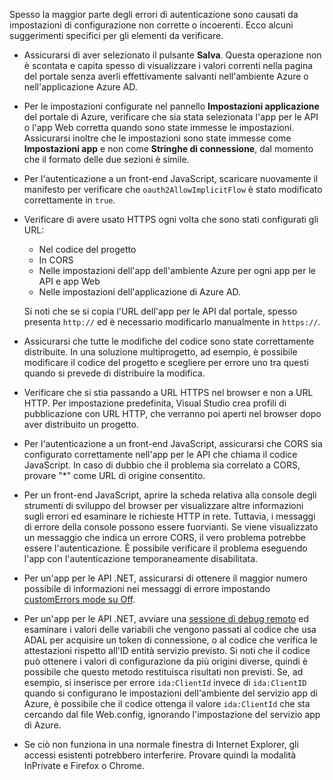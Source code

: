 Spesso la maggior parte degli errori di autenticazione sono causati da impostazioni di configurazione non corrette o incoerenti. Ecco alcuni suggerimenti specifici per gli elementi da verificare.

* Assicurarsi di aver selezionato il pulsante **Salva**. Questa operazione non è scontata e capita spesso di visualizzare i valori correnti nella pagina del portale senza averli effettivamente salvanti nell'ambiente Azure o nell'applicazione Azure AD.
* Per le impostazioni configurate nel pannello **Impostazioni applicazione** del portale di Azure, verificare che sia stata selezionata l'app per le API o l'app Web corretta quando sono state immesse le impostazioni. Assicurarsi inoltre che le impostazioni sono state immesse come **Impostazioni app** e non come **Stringhe di connessione**, dal momento che il formato delle due sezioni è simile.
* Per l'autenticazione a un front-end JavaScript, scaricare nuovamente il manifesto per verificare che `oauth2AllowImplicitFlow` è stato modificato correttamente in `true`.
* Verificare di avere usato HTTPS ogni volta che sono stati configurati gli URL:

	* Nel codice del progetto
	* In CORS
	* Nelle impostazioni dell'app dell'ambiente Azure per ogni app per le API e app Web
	* Nelle impostazioni dell'applicazione di Azure AD.
	
	Si noti che se si copia l'URL dell'app per le API dal portale, spesso presenta `http://` ed è necessario modificarlo manualmente in `https://`.

* Assicurarsi che tutte le modifiche del codice sono state correttamente distribuite. In una soluzione multiprogetto, ad esempio, è possibile modificare il codice del progetto e scegliere per errore uno tra questi quando si prevede di distribuire la modifica.
* Verificare che si stia passando a URL HTTPS nel browser e non a URL HTTP. Per impostazione predefinita, Visual Studio crea profili di pubblicazione con URL HTTP, che verranno poi aperti nel browser dopo aver distribuito un progetto.
* Per l'autenticazione a un front-end JavaScript, assicurarsi che CORS sia configurato correttamente nell'app per le API che chiama il codice JavaScript. In caso di dubbio che il problema sia correlato a CORS, provare "*" come URL di origine consentito.
* Per un front-end JavaScript, aprire la scheda relativa alla console degli strumenti di sviluppo del browser per visualizzare altre informazioni sugli errori ed esaminare le richieste HTTP in rete. Tuttavia, i messaggi di errore della console possono essere fuorvianti. Se viene visualizzato un messaggio che indica un errore CORS, il vero problema potrebbe essere l'autenticazione. È possibile verificare il problema eseguendo l'app con l'autenticazione temporaneamente disabilitata.
* Per un'app per le API .NET, assicurarsi di ottenere il maggior numero possibile di informazioni nei messaggi di errore impostando [customErrors mode su Off](../app-service-web/web-sites-dotnet-troubleshoot-visual-studio.md#remoteview).
* Per un'app per le API .NET, avviare una [sessione di debug remoto](../app-service-web/web-sites-dotnet-troubleshoot-visual-studio.md#remotedebug) ed esaminare i valori delle variabili che vengono passati al codice che usa ADAL per acquisire un token di connessione, o al codice che verifica le attestazioni rispetto all'ID entità servizio previsto. Si noti che il codice può ottenere i valori di configurazione da più origini diverse, quindi è possibile che questo metodo restituisca risultati non previsti. Se, ad esempio, si inserisce per errore `ida:ClientId` invece di `ida:ClientID` quando si configurano le impostazioni dell'ambiente del servizio app di Azure, è possibile che il codice ottenga il valore `ida:ClientId` che sta cercando dal file Web.config, ignorando l'impostazione del servizio app di Azure. 
* Se ciò non funziona in una normale finestra di Internet Explorer, gli accessi esistenti potrebbero interferire. Provare quindi la modalità InPrivate e Firefox o Chrome.

<!---HONumber=AcomDC_0309_2016-->